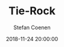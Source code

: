 ---
layout: album
title: Tie-Rock
description: Sfeerbeelden van Tie-Rock, 24 November 2018.
date: 2018-11-24 20:00:00
cover: /albums/2018-11-24-tie-rock/thumbnails/20181124_202132.jpg
author: Stefan Coenen
archived: true
pagination: 
  enabled: true
  images: true
  imageLayout: image
  itemsPerPage: 128
---